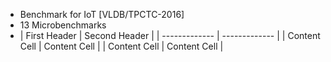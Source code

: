 - Benchmark for IoT [VLDB/TPCTC-2016]
- 13 Microbenchmarks 
- | First Header  | Second Header |
| ------------- | ------------- |
| Content Cell  | Content Cell  |
| Content Cell  | Content Cell  |
